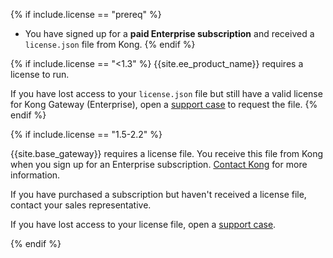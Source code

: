 <!-- License and bintray access info step; used in Kubernetes installation topics-->
{% if include.license == "prereq" %}
* You have signed up for a **paid Enterprise subscription** and received a
`license.json` file from Kong.
{% endif %}

{% if include.license == "<1.3" %}
{{site.ee_product_name}} requires a license to run.

If you have lost access to your `license.json` file but still have a valid
license for Kong Gateway (Enterprise), open a
[support case](https://support.konghq.com/) to request the file.
{% endif %}

{% if include.license == "1.5-2.2" %}

{{site.base_gateway}} requires a license file.
You receive this file from Kong when you sign up for an Enterprise subscription.
[Contact Kong](https://konghq.com/get-started/) for more information.

If you have purchased a subscription but haven't received a license file,
contact your sales representative.

If you have lost access to your license file, open a
[support case](https://support.konghq.com/).

{% endif %}
